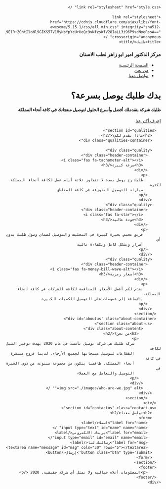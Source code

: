 <!DOCTYPE html>
<html dir="rtl" lang="en">
  <head>
    <meta charset="UTF-8" />
    <meta name="viewport" content="width=device-width, initial-scale=1.0" />
    <meta property="og:title" content="طلبك" />
    <meta property="og:description" content="بنوصل طلبك لباب بيت عملاءك." />
    <meta property="og:image" content="https://i.ibb.co/tMDGsYd/og.jpg"/>

    <link rel="stylesheet" href="style.css" />
    
    <link rel="stylesheet" href="https://cdnjs.cloudflare.com/ajax/libs/font-awesome/5.15.1/css/all.min.css" integrity="sha512-+4zCK9k+qNFUR5X+cKL9EIR+ZOhtIloNl9GIKS57V1MyNsYpYcUrUeQc9vNfzsWfV28IaLL3i96P9sdNyeRssA==" crossorigin="anonymous" />
    <title>طلبك</title>
  </head>
  <body>
    <div class="container">
      <div class="nav-container">
        <nav>
          <h3 class="logo">مركز الدكتور امير ابو زاهر لطب الاسنان </h3>
          <ul>
            <li><a href="./index.html">الصفحة الرئيسية</a></li>
            <li><a href="#aboutus">من نحن</a></li>
            <li><a href="#contactus">تواصل معنا</a></li>
          </ul>
        </nav>
      </div>
      <div class="hero">
        <div class="content">
          <h1>بدك <span> طلبك</span> يوصل بسرعة؟</h1>
          <h4>
            طلبك شركة بتقدملك أفضل وأسرع الحلول لتوصيل منتجاتك في كافة أنحاء
            المملكة
          </h4>
          <a href="#qualities" class="btn">إعرف أكثر عنا</a>
        </div>
      </div>
      
      <section id="qualities">
        <h2>ماذا نقدم لكم؟</h2>
        <div class="qualities-container">

        <div class="quality">
          <div class="header-container">
            <i class="fas fa-tachometer-alt"></i>
            <h3>سرعة كبيرة</h3>
          </div>
          <p>
            طلبك رح يوصل بمدة لا تتجاوز ثلاثة أيام عمل لكافة أنحاء المملكة لكثرة
            سيارات التوصيل المتوزعة في كافة المناطق
          </p>
        </div>
        <div class="quality">
          <div class="header-container">
            <i class="fas fa-star"></i>
            <h3>جودة عالية</h3>
          </div>
          <p>
            فريق مختص بخبرة كبيرة في التغليف والتوصيل لضمان وصول طلبك بدون أي
            أضرار وبشكل كامل وبكفاءة عالية
          </p>
        </div>
        <div class="quality">
          <div class="header-container">
            <i class="fas fa-money-bill-wave-alt"></i>
            <h3>أسعار رمزية</h3>
          </div>
          <p>
            نقدم لكم أفضل الأسعار المنافسة لكافة الشركات في كافة انحاء المملكة،
            بالإضافة إلى خصومات على التوصيل للكميات الكبيرة
          </p>
        </div>
      </section>
      <div id='aboutus' class="about-container">
        <section class="about-us">
            <div class="about-content">
              <h2>من نحن؟</h2>
              <p>
                شركة طلبك هي شركة توصيل تأسست في عام 2020 بهدف توفير السبل لكافة
                القطاعات لتوصيل منتجاتها لجميع الأرجاء. لدينا فروع منتشرة في كافة
                أنحاء المملكة. طاقمنا يتكون من مجموعة متنوعة من ذوي الخبرة في
                التوصيل والتعامل مع العملاء
              </p>
            </div>
            <img src="./images/who-are-we.jpg" alt="" />
        </div>
          </section>
      </div>
      <section id="contactus" class="contact-us">
        <h2>تواصل معنا</h2>
        <form>
          <label for="name">اسمك</label>
          <input type="text" id="name" name="name" />
          <label for="email">بريدك الالكتروني</label>
          <input type="email" id="email" name="email"/>
          <label for="msg">رسالتك لنا</label>
          <textarea name="message" id="msg" cols="30" rows="5"></textarea>
        <button class="btn" type='submit'>إرسال</button>
        </form>
      </section>
      <footer>
          <p>المعلومات أعلاه خياليه ولا تمثل أي شركة حقيقية. 2020 </p>
      </footer>
    </div>
  </body>
</html>
